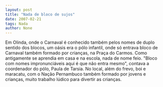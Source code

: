 ```yaml
---
layout: post
title: "Nada de bloco de sujos"
date: 2007-02-21
tags: Nada
author: None
---
```


Em Olinda, onde o Carnaval é conhecido também pelos nomes de duplo sentido dos blocos, um oásis era o pólo infantil, onde só entrava bloco de Carnaval também formado por crianças, na Praça do Carmos.
Como antigamente se aprendia em casa e na escola, nada de nome feio.
\"Bloco com nomes impronunciáveis aqui é que não entra mesmo\", contava a coordenador do pólo, Paula de Tarsia. No local, além do frevo, boi e maracatu, com o Nação Pernambuco também formado por jovens e crianças, muito trabalho lúdico para divertir as crianças. 
